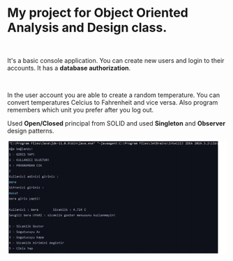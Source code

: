 <h1>My project for Object Oriented Analysis and Design class. </h1><br />

<p>It's a basic console application. You can create new users and login to their accounts. It has a <strong>database authorization</strong>. </p> <br />
<p>In the user account you are able to create a random temperature. You can convert temperatures Celcius to Fahrenheit and vice versa. Also program remembers which unit you prefer after you log out.</p>
<p>Used <strong>Open/Closed</strong> principal from SOLID and used <strong>Singleton</strong> and <strong>Observer</strong> design patterns.</p>

<img src = "ex.png"></img><br>
